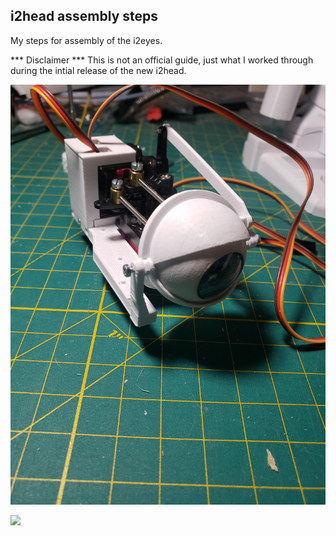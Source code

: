 <!DOCTYPE html>
<html>
<head>
</head>
<body>


<h2>i2head assembly steps</h2>
<p>My steps for assembly of the i2eyes. </p>
<p>*** Disclaimer ***  This is not an official guide, just what I worked through during the intial release of the new i2head.</p>

<p><p><p>



<img src="images/eye-complete-left.jpg"></a>


<a href="images/attach-eye-assembly-right.jpg"><img src="images/attach-eye-assembly-rights.jpg"></a>


</body>



</html>
